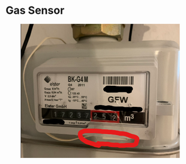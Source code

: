 # Gas Sensor

<figure><img src="../../../.gitbook/assets/image (1).png" alt=""><figcaption></figcaption></figure>
